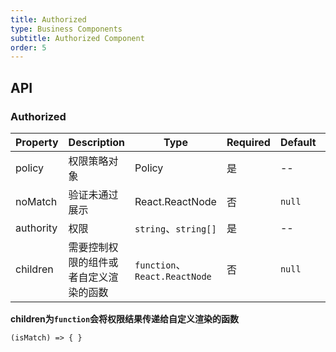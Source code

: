 ```yaml
---
title: Authorized
type: Business Components
subtitle: Authorized Component
order: 5
---
```


## API

### Authorized

| Property  | Description                            | Type                          | Required | Default | Alternative |
| --------- | -------------------------------------- | ----------------------------- | -------- | ------- | ----------- |
| policy    | 权限策略对象                           | Policy                        | 是       | --      | --          |
| noMatch   | 验证未通过展示                         | React.ReactNode               | 否       | `null`  | --          |
| authority | 权限                                   | `string`、`string[]`          | 是       | --      | --          |
| children  | 需要控制权限的组件或者自定义渲染的函数 | `function`、`React.ReactNode` | 否       | `null`  | --          |


**children为`function`会将权限结果传递给自定义渲染的函数**

```
(isMatch) => { }
```
